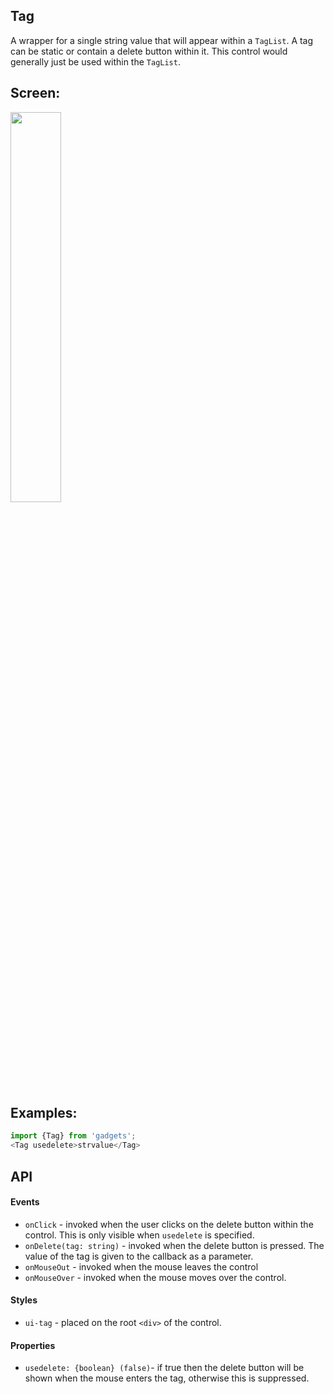 <a name="module_Tag"></a>

## Tag
A wrapper for a single string value that will appear within a `TagList`.
A tag can be static or contain a delete button within it.  This control
would generally just be used within the `TagList`.

## Screen:
<img src="https://github.com/jmquigley/gadgets/blob/master/images/tagList.png" width="40%" />

## Examples:

```javascript
import {Tag} from 'gadgets';
<Tag usedelete>strvalue</Tag>
```

## API
#### Events
- `onClick` - invoked when the user clicks on the delete button within the
control.  This is only visible when `usedelete` is specified.
- `onDelete(tag: string)` - invoked when the delete button is pressed.  The
value of the tag is given to the callback as a parameter.
- `onMouseOut` - invoked when the mouse leaves the control
- `onMouseOver` - invoked when the mouse moves over the control.

#### Styles
- `ui-tag` - placed on the root `<div>` of the control.

#### Properties
- `usedelete: {boolean} (false)`- if true then the delete button will be
shown when the mouse enters the tag, otherwise this is suppressed.

